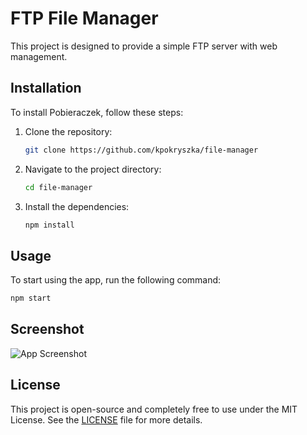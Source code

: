 # FTP File Manager

This project is designed to provide a simple FTP server with web management.

## Installation

To install Pobieraczek, follow these steps:

1. Clone the repository:
	```sh
	git clone https://github.com/kpokryszka/file-manager
	```
2. Navigate to the project directory:
	```sh
	cd file-manager
	```
3. Install the dependencies:
	```sh
	npm install
	```

## Usage

To start using the app, run the following command:
```sh
npm start
```


## Screenshot

![App Screenshot](https://i.postimg.cc/m2GWpZnT/Screenshot-2025-01-10-at-14-39-43.png)


## License

This project is open-source and completely free to use under the MIT License. See the [LICENSE](LICENSE) file for more details.